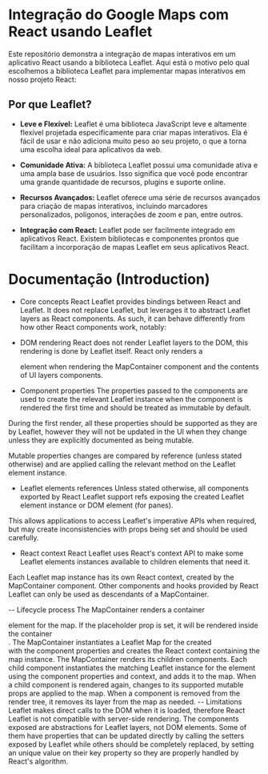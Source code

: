 # Integração do Google Maps com React usando Leaflet

Este repositório demonstra a integração de mapas interativos em um aplicativo React usando a biblioteca Leaflet. Aqui está o motivo pelo qual escolhemos a biblioteca Leaflet para implementar mapas interativos em nosso projeto React:

## Por que Leaflet?

- **Leve e Flexível:** Leaflet é uma biblioteca JavaScript leve e altamente flexível projetada especificamente para criar mapas interativos. Ela é fácil de usar e não adiciona muito peso ao seu projeto, o que a torna uma escolha ideal para aplicativos da web.

- **Comunidade Ativa:** A biblioteca Leaflet possui uma comunidade ativa e uma ampla base de usuários. Isso significa que você pode encontrar uma grande quantidade de recursos, plugins e suporte online.

- **Recursos Avançados:** Leaflet oferece uma série de recursos avançados para criação de mapas interativos, incluindo marcadores personalizados, polígonos, interações de zoom e pan, entre outros.

- **Integração com React:** Leaflet pode ser facilmente integrado em aplicativos React. Existem bibliotecas e componentes prontos que facilitam a incorporação de mapas Leaflet em seus aplicativos React.

# Documentação (Introduction)

- Core concepts
React Leaflet provides bindings between React and Leaflet. It does not replace Leaflet, but leverages it to abstract Leaflet layers as React components. As such, it can behave differently from how other React components work, notably:

- DOM rendering
React does not render Leaflet layers to the DOM, this rendering is done by Leaflet itself. React only renders a <div> element when rendering the MapContainer component and the contents of UI layers components.

- Component properties
The properties passed to the components are used to create the relevant Leaflet instance when the component is rendered the first time and should be treated as immutable by default.

During the first render, all these properties should be supported as they are by Leaflet, however they will not be updated in the UI when they change unless they are explicitly documented as being mutable.

Mutable properties changes are compared by reference (unless stated otherwise) and are applied calling the relevant method on the Leaflet element instance.

- Leaflet elements references
Unless stated otherwise, all components exported by React Leaflet support refs exposing the created Leaflet element instance or DOM element (for panes).

This allows applications to access Leaflet's imperative APIs when required, but may create inconsistencies with props being set and should be used carefully.

- React context
React Leaflet uses React's context API to make some Leaflet elements instances available to children elements that need it.

Each Leaflet map instance has its own React context, created by the MapContainer component. Other components and hooks provided by React Leaflet can only be used as descendants of a MapContainer.

-- Lifecycle process
The MapContainer renders a container <div> element for the map. If the placeholder prop is set, it will be rendered inside the container <div>.
The MapContainer instantiates a Leaflet Map for the created <div> with the component properties and creates the React context containing the map instance.
The MapContainer renders its children components.
Each child component instantiates the matching Leaflet instance for the element using the component properties and context, and adds it to the map.
When a child component is rendered again, changes to its supported mutable props are applied to the map.
When a component is removed from the render tree, it removes its layer from the map as needed.
-- Limitations
Leaflet makes direct calls to the DOM when it is loaded, therefore React Leaflet is not compatible with server-side rendering.
The components exposed are abstractions for Leaflet layers, not DOM elements. Some of them have properties that can be updated directly by calling the setters exposed by Leaflet while others should be completely replaced, by setting an unique value on their key property so they are properly handled by React's algorithm.
